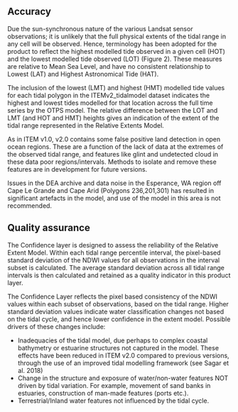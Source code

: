 ## Accuracy

Due the sun-synchronous nature of the various Landsat sensor observations; it is unlikely that the full physical extents of the tidal range in any cell will be observed. Hence, terminology has been adopted for the product to reflect the highest modelled tide observed in a given cell (HOT) and the lowest modelled tide observed (LOT) (Figure 2). These measures are relative to Mean Sea Level, and have no consistent relationship to Lowest (LAT) and Highest Astronomical Tide (HAT).

The inclusion of the lowest (LMT) and highest (HMT) modelled tide values for each tidal polygon in the ITEMv2\_tidalmodel dataset indicates the highest and lowest tides modelled for that location across the full time series by the OTPS model. The relative difference between the LOT and LMT (and HOT and HMT) heights gives an indication of the extent of the tidal range represented in the Relative Extents Model.

As in ITEM v1.0, v2.0 contains some false positive land detection in open ocean regions. These are a function of the lack of data at the extremes of the observed tidal range, and features like glint and undetected cloud in these data poor regions/intervals. Methods to isolate and remove these features are in development for future versions.

Issues in the DEA archive and data noise in the Esperance, WA region off Cape Le Grande and Cape Arid (Polygons 236,201,301) has resulted in significant artefacts in the model, and use of the model in this area is not recommended.

## Quality assurance

The Confidence layer is designed to assess the reliability of the Relative Extent Model. Within each tidal range percentile interval, the pixel-based standard deviation of the NDWI values for all observations in the interval subset is calculated. The average standard deviation across all tidal range intervals is then calculated and retained as a quality indicator in this product layer.

The Confidence Layer reflects the pixel based consistency of the NDWI values within each subset of observations, based on the tidal range. Higher standard deviation values indicate water classification changes not based on the tidal cycle, and hence lower confidence in the extent model. Possible drivers of these changes include:

* Inadequacies of the tidal model, due perhaps to complex coastal bathymetry or estuarine structures not captured in the model. These effects have been reduced in ITEM v2.0 compared to previous versions, through the use of an improved tidal modelling framework (see Sagar et al. 2018)
* Change in the structure and exposure of water/non-water features NOT driven by tidal variation. For example, movement of sand banks in estuaries, construction of man-made features (ports etc.).
* Terrestrial/Inland water features not influenced by the tidal cycle.

